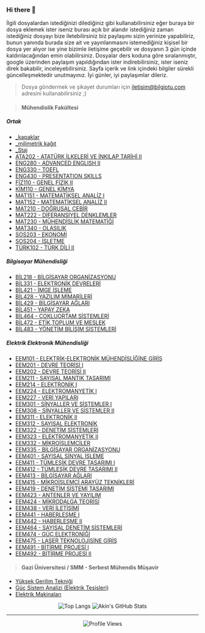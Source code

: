 ### Hi there 👋

İlgili dosyalardan istediğinizi dilediğiniz gibi kullanabilirsiniz eğer buraya bir dosya eklemek ister iseniz burası açık bir alandır istediğiniz zaman istediğiniz dosyayı bize iletebilirsiniz biz paylaşımı sizin yerinize yapabiliriz, bunun yanında burada size ait ve yayınlanmasını istemediğiniz kişisel bir dosya yer alıyor ise yine bizimle iletişime geçebilir ve dosyanın 3 gün içinde kaldırılacağından emin olabilirsiniz. Dosyalar ders koduna göre sıralanmıştır, google üzerinden paylaşım yapıldığından ister indirebilirsiniz, ister iseniz direk bakabilir, inceleyebilirsiniz. Sayfa içerik ve link içindeki bilgiler sürekli güncelleşmektedir unutmayınız. İyi günler, iyi paylaşımlar dileriz.

> Dosya göndermek ve şikayet durumları için [iletisim@bilgiotu.com](mailto:iletisim@bilgiotu.com) adresini kullanabilirsiniz ;)

> #### Mühendislik Fakültesi

##### Ortak

*   [\_kapaklar](https://github.com/unisharespecial/_kapaklar)
*   [\_milimetrik kağıt](https://github.com/unisharespecial/_milimetrik_kagit)
*   [\_Staj](https://github.com/unisharespecial/_Staj)
*   [ATA202 - ATATÜRK İLKELERİ VE İNKILAP TARİHİ II](https://github.com/unisharespecial/ATA202)
*   [ENG280 - ADVANCED ENGLISH II](https://github.com/unisharespecial/ENG280)
*   [ENG330 - TOEFL](https://github.com/unisharespecial/ENG330)
*   [ENG430 - PRESENTATION SKILLS](https://github.com/unisharespecial/ENG430)
*   [FİZ110 - GENEL FİZİK II](https://github.com/unisharespecial/FIZ110)
*   [KİM110 - GENEL KİMYA](https://github.com/unisharespecial/KIM110)
*   [MAT151 - MATEMATİKSEL ANALİZ I](https://github.com/unisharespecial/MAT151)
*   [MAT152 - MATEMATİKSEL ANALİZ II](https://github.com/unisharespecial/MAT152)
*   [MAT210 - DOĞRUSAL CEBİR](https://github.com/unisharespecial/MAT210)
*   [MAT222 - DİFERANSİYEL DENKLEMLER](https://github.com/unisharespecial/MAT222)
*   [MAT230 - MÜHENDİSLİK MATEMATİĞİ](https://github.com/unisharespecial/MAT230)
*   [MAT340 - OLASILIK](https://github.com/unisharespecial/MAT340)
*   [SOS203 - EKONOMİ](https://github.com/unisharespecial/SOS203)
*   [SOS204 - İŞLETME](https://github.com/unisharespecial/SOS204)
*   [TÜRK102 - TÜRK DİLİ II](https://github.com/unisharespecial/TURK102)

##### Bilgisayar Mühendisliği

*   [BİL218 - BİLGİSAYAR ORGANİZASYONU](https://github.com/unisharespecial/BIL218)
*   [BİL331 - ELEKTRONİK DEVRELERİ](https://github.com/unisharespecial/BIL331)
*   [BİL421 - İMGE İŞLEME](https://github.com/unisharespecial/BIL421)
*   [BİL428 - YAZILIM MİMARİLERİ](https://github.com/unisharespecial/BIL428)
*   [BİL429 - BİLGİSAYAR AĞLARI](https://github.com/unisharespecial/BIL429)
*   [BİL451 - YAPAY ZEKA](https://github.com/unisharespecial/BIL451)
*   [BİL464 - ÇOKLUORTAM SİSTEMLERİ](https://github.com/unisharespecial/BIL464)
*   [BİL472 - ETİK,TOPLUM VE MESLEK](https://github.com/unisharespecial/BIL472)
*   [BİL483 - YÖNETİM BİLİŞİM SİSTEMLERİ](https://github.com/unisharespecial/BIL483)

##### Elektrik Elektronik Mühendisliği

*   [EEM101 - ELEKTRİK-ELEKTRONİK MÜHENDİSLİĞİNE GİRİŞ](https://github.com/unisharespecial/EEM101)
*   [EEM201 - DEVRE TEORİSİ I](https://github.com/unisharespecial/EEM201-yJZbdg)
*   [EEM202 - DEVRE TEORİSİ II](https://github.com/unisharespecial/EEM202)
*   [EEM211 - SAYISAL MANTIK TASARIMI](https://github.com/unisharespecial/EEM211)
*   [EEM214 - ELEKTRONİK I](https://github.com/unisharespecial/EEM214)
*   [EEM224 - ELEKTROMANYETİK I](https://github.com/unisharespecial/EEM224)
*   [EEM227 - VERİ YAPILARI](https://github.com/unisharespecial/EEM227)
*   [EEM301 - SİNYALLER VE SİSTEMLER I](https://github.com/unisharespecial/EEM301)
*   [EEM308 - SİNYALLER VE SİSTEMLER II](https://github.com/unisharespecial/EEM308)
*   [EEM311 - ELEKTRONİK II](https://github.com/unisharespecial/EEM311)
*   [EEM312 - SAYISAL ELEKTRONİK](https://github.com/unisharespecial/EEM312)
*   [EEM322 - DENETİM SİSTEMLERİ](https://github.com/unisharespecial/EEM322)
*   [EEM323 - ELEKTROMANYETİK II](https://github.com/unisharespecial/EEM323)
*   [EEM332 - MİKROİŞLEMCİLER](https://github.com/unisharespecial/EEM332)
*   [EEM335 - BİLGİSAYAR ORGANİZASYONU](https://github.com/unisharespecial/EEM335)
*   [EEM401 - SAYISAL SİNYAL İŞLEME](https://github.com/unisharespecial/EEM401)
*   [EEM411 - TÜMLEŞİK DEVRE TASARIMI I](https://github.com/unisharespecial/EEM411)
*   [EEM412 - TÜMLEŞİK DEVRE TASARIMI II](https://github.com/unisharespecial/EEM412)
*   [EEM413 - BİLGİSAYAR AĞLARI](https://github.com/unisharespecial/EEM413)
*   [EEM415 - MİKROİŞLEMCİ ARAYÜZ TEKNİKLERİ](https://github.com/unisharespecial/EEM415)
*   [EEM419 - DENETİM SİSTEMİ TASARIMI](https://github.com/unisharespecial/EEM419)
*   [EEM423 - ANTENLER VE YAYILIM](https://github.com/unisharespecial/EEM423)
*   [EEM424 - MİKRODALGA TEORİSİ](https://github.com/unisharespecial/EEM424)
*   [EEM438 - VERİ İLETİŞİMİ](https://github.com/unisharespecial/EEM438)
*   [EEM441 - HABERLEŞME I](https://github.com/unisharespecial/EEM441)
*   [EEM442 - HABERLEŞME II](https://github.com/unisharespecial/EEM442)
*   [EEM464 - SAYISAL DENETİM SİSTEMLERİ](https://github.com/unisharespecial/EEM464)
*   [EEM474 - GÜÇ ELEKTRONİĞİ](https://github.com/unisharespecial/EEM474)
*   [EEM475 - LASER TEKNOLOJİSİNE GİRİŞ](https://github.com/unisharespecial/EEM475)
*   [EEM491 - BİTİRME PROJESİ I](https://github.com/unisharespecial/EEM491)
*   [EEM492 - BİTİRME PROJESİ II](https://github.com/unisharespecial/EEM492)

> #### Gazi Üniversitesi / SMM - Serbest Mühendis Müşavir

*   [Yüksek Gerilim Tekniği](https://github.com/unisharespecial/)
*   [Güç Sistem Analizi (Elektrik Tesisleri)](https://github.com/unisharespecial/)
*   [Elektrik Makinaları](https://github.com/unisharespecial/)



<center>

![Top Langs](https://github-readme-stats.vercel.app/api/top-langs/?username=unisharespecial&layout=compact) ![Akin's GitHub Stats](https://github-readme-stats.vercel.app/api?username=unisharespecial&show_icons=true&count_private=true)

* * * * *

![Profile Views](https://komarev.com/ghpvc/?username=unisharespecial)

</center>

